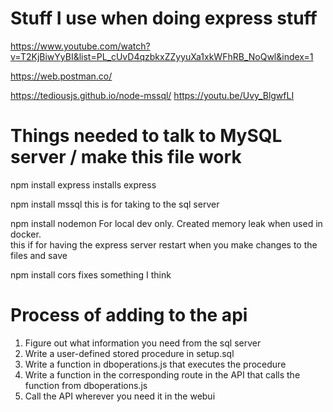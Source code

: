 # Stuff I use when doing express stuff

https://www.youtube.com/watch?v=T2KjBiwYyBI&list=PL_cUvD4qzbkxZZyyuXa1xkWFhRB_NoQwl&index=1

https://web.postman.co/

https://tediousjs.github.io/node-mssql/
https://youtu.be/Uvy_BlgwfLI

# Things needed to talk to MySQL server / make this file work

npm install express
	installs express

npm install mssql
	this is for taking to the sql server

npm install nodemon
	For local dev only. Created memory leak when used in docker.  
	this if for having the express server restart when you make changes to the files and save

npm install cors
	fixes something I think

# Process of adding to the api

1. Figure out what information you need from the sql server
2. Write a user-defined stored procedure in setup.sql
3. Write a function in dboperations.js that executes the procedure
4. Write a function in the corresponding route in the API that calls the function from dboperations.js
5. Call the API wherever you need it in the webui